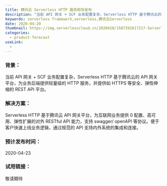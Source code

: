 ```yaml
---
title: 腾讯云 Serverless HTTP 服务即将发布
description: "当前 API 网关 + SCF 业务配置复杂，Serverless HTTP 基于腾讯云的 API 网关平台，为业务后端提供轻量级的 HTTP 服务，并提供如 HTTPS 等安全、弹性伸缩的 REST API 平台。"
keywords: serverless framework,serverless,腾讯云Serverless
date: 2020-04-20
thumbnail: https://img.serverlesscloud.cn/2020420/1587392617217-Serverless%20HTTP.png
categories:
  - product-forecast 
useLink: 
  - 
---
```


### 背景：
当前 API 网关 + SCF 业务配置复杂，Serverless HTTP 基于腾讯云的 API 网关平台，为业务后端提供轻量级的 HTTP 服务，并提供如 HTTPS 等安全、弹性伸缩的 REST API 平台。

### 解决方案：
Serverless HTTP 基于腾讯云 API 网关平台，为互联网业务提供 0 配置、高可用、弹性扩展的对外 RESTful API 能力，支持 swagger/ openAPI 等协议。便于客户快速上线业务逻辑，通过规范的 API 支持内外系统的集成和连接。


### 预计发布时间：
2020-04-23

### 试用链接：
敬请期待
